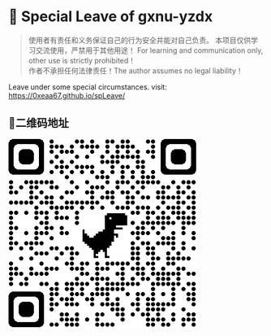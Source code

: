 # 🚀️ Special Leave of gxnu-yzdx

> 使用者有责任和义务保证自己的行为安全并能对自己负责。
> 本项目仅供学习交流使用，严禁用于其他用途！ For learning and communication only, other use is strictly prohibited！  
> 作者不承担任何法律责任！The author assumes no legal liability！

Leave under some special circumstances.
visit: https://0xeaa67.github.io/spLeave/

## 🎉️二维码地址

![qr](img/qrcode_0xeaa67.github.io.png)
